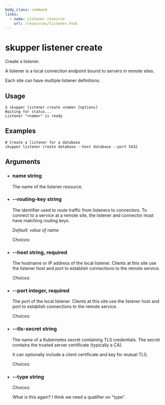 ```yaml
---
body_class: command
links:
  - name: Listener resource
    url: /resources/listener.html
---
```


# skupper listener create

<section>

Create a listener.

A listener is a local connection endpoint bound to servers
in remote sites.

Each site can have multiple listener definitions.

</section>

<section>

## Usage

~~~ shell
$ skupper listener create <name> [options]
Waiting for status...
Listener "<name>" is ready
~~~

</section>

<section>

## Examples

~~~
# Create a listener for a database
skupper listener create database --host database --port 5432
~~~

</section>

<section>

## Arguments

- <h3 id="name">name <span class="argument-info">string</span></h3>

  The name of the listener resource.

- <h3 id="--routing-key">--routing-key <span class="argument-info">string</span></h3>

  The identifier used to route traffic from listeners to
  connectors.  To connect to a service at a remote site, the
  listener and connector must have matching routing keys.

  _Default:_ _value of name_

  _Choices:_


- <h3 id="--host">--host <span class="argument-info">string, required</span></h3>

  The hostname or IP address of the local listener.  Clients
  at this site use the listener host and port to
  establish connections to the remote service.

  _Choices:_


- <h3 id="--port">--port <span class="argument-info">integer, required</span></h3>

  The port of the local listener.  Clients at this site use
  the listener host and port to establish connections to
  the remote service.

  _Choices:_


- <h3 id="--tls-secret">--tls-secret <span class="argument-info">string</span></h3>

  The name of a Kubernetes secret containing TLS
  credentials.  The secret contains the trusted server
  certificate (typically a CA).
  
  It can optionally include a client certificate and key for
  mutual TLS.

  _Choices:_


- <h3 id="--type">--type <span class="argument-info">string</span></h3>

  _Choices:_


  What is this again?  I think we need a qualifier on "type".

</section>
